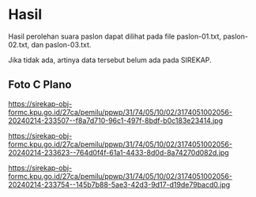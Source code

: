 # Hasil

Hasil perolehan suara paslon dapat dilihat pada file paslon-01.txt, paslon-02.txt, dan paslon-03.txt.

Jika tidak ada, artinya data tersebut belum ada pada SIREKAP.

## Foto C Plano

https://sirekap-obj-formc.kpu.go.id/27ca/pemilu/ppwp/31/74/05/10/02/3174051002056-20240214-233507--f8a7d710-96c1-497f-8bdf-b0c183e23414.jpg

https://sirekap-obj-formc.kpu.go.id/27ca/pemilu/ppwp/31/74/05/10/02/3174051002056-20240214-233623--764d0f4f-61a1-4433-8d0d-8a74270d082d.jpg

https://sirekap-obj-formc.kpu.go.id/27ca/pemilu/ppwp/31/74/05/10/02/3174051002056-20240214-233754--145b7b88-5ae3-42d3-9d17-d19de79bacd0.jpg
